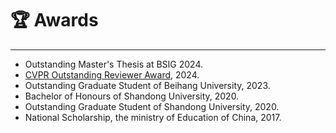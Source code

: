 # 🏆 Awards
-----
- Outstanding Master's Thesis at BSIG 2024.
- [CVPR Outstanding Reviewer Award](https://www.computer.org/csdl/proceedings-article/cvpr/2024/530000z352/20hQ1juBJfi), 2024. 
- Outstanding Graduate Student of Beihang University, 2023.
- Bachelor of Honours of Shandong University, 2020.
- Outstanding Graduate Student of Shandong University, 2020.
- National Scholarship, the ministry of Education of China, 2017.
